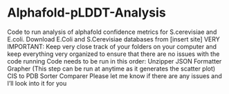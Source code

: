 # Alphafold-pLDDT-Analysis
Code to run analysis of alphafold confidence metrics for S.cerevisiae and E.coli.
Download E.Coli and S.Cerevisiae databases from [insert site]
VERY IMPORTANT: Keep very close track of your folders on your computer and keep everything very organized to ensure that there are no issues with the code running
Code needs to be run in this order:
Unzipper
JSON Formatter
Grapher (This step can be run at anytime as it generates the scatter plot)
CIS to PDB
Sorter
Comparer
Please let me know if there are any issues and I’ll look into it for you
